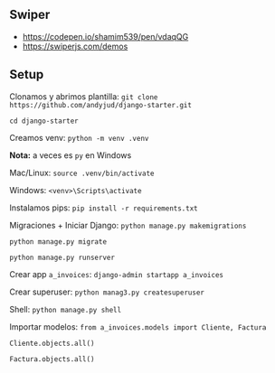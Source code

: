 ## Swiper

- https://codepen.io/shamim539/pen/vdaqQG 
- https://swiperjs.com/demos

## Setup

Clonamos y abrimos plantilla:
`git clone https://github.com/andyjud/django-starter.git`

`cd django-starter`

Creamos venv: 
`python -m venv .venv` 

**Nota:** a veces es `py` en Windows

Mac/Linux: `source .venv/bin/activate`

Windows: `<venv>\Scripts\activate`

Instalamos pips:
`pip install -r requirements.txt`

Migraciones + Iniciar Django:
`python manage.py makemigrations`

`python manage.py migrate`

`python manage.py runserver`

Crear app `a_invoices`:
`django-admin startapp a_invoices`

Crear superuser:
`python manag3.py createsuperuser`

Shell:
`python manage.py shell`
  
  Importar modelos:
  `from a_invoices.models import Cliente, Factura`

  `Cliente.objects.all()`
  
  `Factura.objects.all()`
  